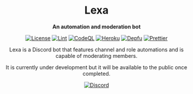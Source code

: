 <div align="center">
  
  # Lexa
  
  **An automation and moderation bot**
  
  [![License](https://img.shields.io/github/license/JKLorenzo/Lexa)](https://github.com/JKLorenzo/Lexa/blob/master/LICENSE)
  [![Lint](https://github.com/JKLorenzo/Lexa/workflows/Lint/badge.svg)](https://github.com/JKLorenzo/Lexa/actions/workflows/lint.yml)
  [![CodeQL](https://github.com/JKLorenzo/Lexa/workflows/CodeQL/badge.svg)](https://github.com/JKLorenzo/Lexa/actions/workflows/codeql.yml)
  [![Heroku](https://github.com/JKLorenzo/Lexa/workflows/Heroku/badge.svg)](https://github.com/JKLorenzo/Lexa/actions/workflows/heroku.yml)
  [![Depfu](https://badges.depfu.com/badges/10a2b397579dcfc1b15b4327c12a9bdd/count.svg)](https://depfu.com/github/JKLorenzo/Lexa?project_id=29783)
  [![Prettier](https://img.shields.io/badge/code_style-prettier-ff69b4.svg?style=flat-square)](https://github.com/prettier/prettier)
  
  Lexa is a Discord bot that features channel and role automations and is capable of moderating members.
  
  It is currently under development but it will be available to the public once completed.
  
  [![Discord](https://discord.com/api/guilds/867716791231971329/embed.png?style=banner2)](https://discord.gg/NaRANRp9ng)
  
</div>

